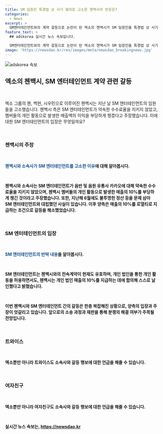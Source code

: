 ```yaml
---
title: SM 임원진 특경법 상 사기 혐의로 고소한 첸백시의 반응은?
categories:
  - News
excerpt: >
  SM엔터테인먼트와의 계약 갈등으로 논란이 된 엑소의 첸백시가 SM 임원진을 특경법 상 사기 혐의로 고소·고발했다. 이는 SM이 첸백시 멤버들의 개인 활동으로 발생한 매출액 10%를 얻는 방법으로 이득을 취했다는 주장에서 비롯된 것으로, 불투명한 정산 등을 문제 삼아 대립했던 이들은 SM과의 갈등을 재점화시켰다. SM은 전속계약이 유효하며 첸백시의 개인 활동을 허용하고, 매출의 10%를 로열티로 받는 합의를 한 것으로 설명했다.
feature_text: >
  ## adskorea 실시간 뉴스 속보입니다.

  SM엔터테인먼트와의 계약 갈등으로 논란이 된 엑소의 첸백시가 SM 임원진을 특경법 상 사기 혐의로 고소·고발했다. 이는 SM이 첸백시 멤버들의 개인 활동으로 발생한 매출액 10%를 얻는 방법으로 이득을 취했다는 주장에서 비롯된 것으로, 불투명한 정산 등을 문제 삼아 대립했던 이들은 SM과의 갈등을 재점화시켰다. SM은 전속계약이 유효하며 첸백시의 개인 활동을 허용하고, 매출의 10%를 로열티로 받는 합의를 한 것으로 설명했다.
image: 'https://newsdao.kr/res/images/meta/newsdao_breakingnews.jpg'
---
```


<p><img src="https://newsdao.kr/res/images/meta/newsdao_breakingnews.jpg" alt="adskorea 속보" /></p>

<h2 data-ke-size="size26">엑소의 첸백시, SM 엔터테인먼트 계약 관련 갈등</h2>

<p data-ke-size="size16">&nbsp;</p>

<p>엑소 그룹의 첸, 백현, 시우민으로 이루어진 첸백시는 지난 날 SM 엔터테인먼트의 임원들을 고소했습니다. 첸백시 측은 SM 엔터테인먼트가 약속한 수수료율을 지키지 않았고, 멤버들의 개인 활동으로 발생한 매출액의 이익을 부당하게 챙겼다고 주장했습니다. 이에 대한 SM 엔터테인먼트의 입장은 무엇일까요?</p>

<p data-ke-size="size16">&nbsp;</p>

<h3>첸백시의 주장</h3>

<p data-ke-size="size16">&nbsp;</p>

<p><b><span style="color: #1a5490;">첸백시와 소속사가 SM 엔터테인먼트를 고소한 이유</span><b>에 대해 알아봅시다.</p>

<p data-ke-size="size16">&nbsp;</p>

<p>첸백시와 소속사는 SM 엔터테인먼트가 음반 및 음원 유통사 카카오에 대해 약속한 수수료율을 지키지 않았으며, 첸백시 멤버들의 개인 활동으로 발생한 매출의 10%를 부당하게 챙긴 것이라고 주장했습니다. 또한, 지난해 6월에도 불투명한 정산 등을 문제 삼아 SM 엔터테인먼트와 대립했던 사실이 있습니다. 이후 양측은 매출의 10%를 로열티로 지급하는 조건으로 갈등을 해소했었습니다.</p>

<p data-ke-size="size16">&nbsp;</p>

<h3>SM 엔터테인먼트의 입장</h3>

<p data-ke-size="size16">&nbsp;</p>

<p><b><span style="color: #1a5490;">SM 엔터테인먼트의 반박 내용</span><b>을 알아봅시다.</p>

<p data-ke-size="size16">&nbsp;</p>

<p>SM 엔터테인먼트는 첸백시와의 전속계약이 현재도 유효하며, 개인 법인을 통한 개인 활동을 허용하면서도, 첸백시는 개인 법인 매출의 10%를 지급하는 데에 합의해 스스로 날인했다고 밝혔습니다.</p>

<p data-ke-size="size16">&nbsp;</p>

<p>이번 첸백시와 SM 엔터테인먼트 간의 갈등은 한층 복잡해진 상황으로, 양측의 입장과 주장이 엇갈리고 있습니다. 앞으로의 소송 과정과 재판을 통해 분쟁의 해결 여부가 주목될 전망입니다.</p>

<p data-ke-size="size16">&nbsp;</p>

<h3>트와이스</h3>

<p data-ke-size="size16">&nbsp;</p>

<p>엑소뿐만 아니라 트와이스도 소속사와 갈등 행보에 대한 언급을 해줄 수 있습니다.</p>

<p data-ke-size="size16">&nbsp;</p>

<h3>여자친구</h3>

<p data-ke-size="size16">&nbsp;</p>

<p>엑소뿐만 아니라 여자친구도 소속사와 갈등 행보에 대한 언급을 해줄 수 있습니다.</p>

<p data-ke-size="size16">&nbsp;</p>
실시간 뉴스 속보는, <a href="https://newsdao.kr" rel="dofollow">https://newsdao.kr</a>


